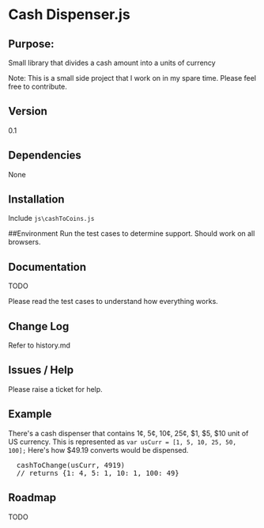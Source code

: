 Cash Dispenser.js
=================

## Purpose:
Small library that divides a cash amount into a units of currency

Note: 
This is a small side project that I work on in my spare time.
Please feel free to contribute.

## Version
0.1

## Dependencies
None

## Installation
Include `js\cashToCoins.js`

<script src="js/cashToCoins.js"></script>

##Environment
Run the test cases to determine support. 
Should work on all browsers.

## Documentation
TODO

Please read the test cases to understand how everything works.

## Change Log
Refer to history.md

## Issues / Help
Please raise a ticket for help.

## Example 

There's a cash dispenser that contains 1¢, 5¢, 10¢, 25¢, $1, $5, $10 unit of US currency.
This is represented as `var usCurr = [1, 5, 10, 25, 50, 100];`
Here's how $49.19 converts would be dispensed.
<pre>
  cashToChange(usCurr, 4919)
  // returns {1: 4, 5: 1, 10: 1, 100: 49}
</pre>

## Roadmap
TODO

